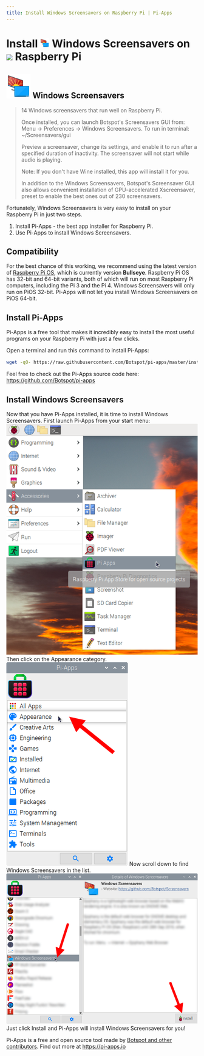 ```yaml
---
title: Install Windows Screensavers on Raspberry Pi | Pi-Apps
---
```

<div class="simple-install-content content">

# Install <img src="/img/app-icons/Windows Screensavers/icon-64.png" height=24> Windows Screensavers on <img src=https://www.vectorlogo.zone/logos/raspberrypi/raspberrypi-icon.svg height=24> Raspberry Pi

## <img src="/img/app-icons/Windows Screensavers/icon-64.png"> Windows Screensavers
> 14 Windows screensavers that run well on Raspberry Pi.
> 
> Once installed, you can launch Botspot's Screensavers GUI from:
> Menu -> Preferences -> Windows Screensavers.
> To run in terminal: ~/Screensavers/gui
> 
> Preview a screensaver, change its settings, and enable it to run after a specified duration of inactivity. The screensaver will not start while audio is playing.
> 
> Note: If you don't have Wine installed, this app will install it for you.
> 
> In addition to the Windows Screensavers, Botspot's Screensaver GUI also allows convenient installation of GPU-accelerated Xscreensaver, preset to enable the best ones out of 230 screensavers.

Fortunately, Windows Screensavers is very easy to install on your Raspberry Pi in just two steps.
1. Install Pi-Apps - the best app installer for Raspberry Pi.
2. Use Pi-Apps to install Windows Screensavers.
</div>
<div class="simple-install-content content">

## Compatibility
For the best chance of this working, we recommend using the latest version of [Raspberry Pi OS](https://www.raspberrypi.com/software/), which is currently version **Bullseye**.
Raspberry Pi OS has 32-bit and 64-bit variants, both of which will run on most Raspberry Pi computers, including the Pi 3 and the Pi 4.
Windows Screensavers will only run on PiOS 32-bit. Pi-Apps will not let you install Windows Screensavers on PiOS 64-bit.
</div>
<div class="simple-install-content content">

## Install Pi-Apps

Pi-Apps is a free tool that makes it incredibly easy to install the most useful programs on your Raspberry Pi with just a few clicks.

Open a terminal and run this command to install Pi-Apps:
```bash
wget -qO- https://raw.githubusercontent.com/Botspot/pi-apps/master/install | bash
```
Feel free to check out the Pi-Apps source code here: https://github.com/Botspot/pi-apps
</div>
<div class="simple-install-content content">

## Install Windows Screensavers

Now that you have Pi-Apps installed, it is time to install Windows Screensavers.
First launch Pi-Apps from your start menu:
<img src="/img/start-menu.png">
Then click on the Appearance category.
<img src="/img/category-selections/Appearance.png">
Now scroll down to find Windows Screensavers in the list.
<img src="/img/app-icons/Windows Screensavers/app-selection.png">
Just click Install and Pi-Apps will install Windows Screensavers for you!
</div>
<div class="simple-install-content content">

Pi-Apps is a free and open source tool made by [Botspot and other contributors](/about/#contributors). Find out more at https://pi-apps.io
</div>

